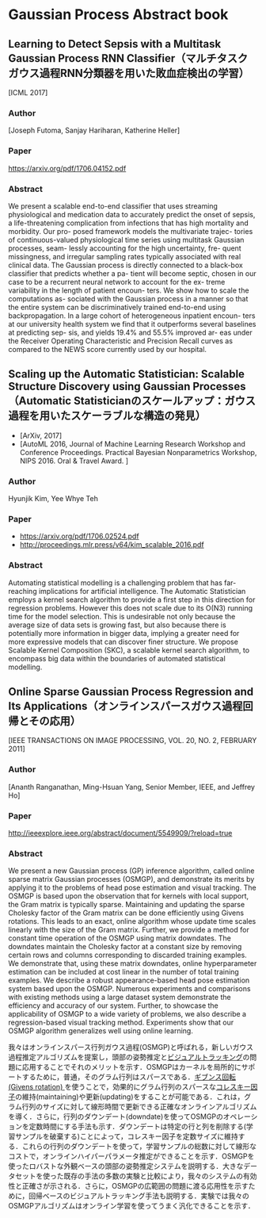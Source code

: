 # Gaussian Process Abstract book
## Learning to Detect Sepsis with a Multitask Gaussian Process RNN Classifier（マルチタスクガウス過程RNN分類器を用いた敗血症検出の学習）
[ICML 2017]

### Author
[Joseph Futoma, Sanjay Hariharan, Katherine Heller]

### Paper
https://arxiv.org/pdf/1706.04152.pdf

### Abstract
We present a scalable end-to-end classifier that uses streaming physiological and medication data to accurately predict the onset of sepsis, a life-threatening complication from infections that has high mortality and morbidity. Our pro- posed framework models the multivariate trajec- tories of continuous-valued physiological time series using multitask Gaussian processes, seam- lessly accounting for the high uncertainty, fre- quent missingness, and irregular sampling rates typically associated with real clinical data. The Gaussian process is directly connected to a black-box classifier that predicts whether a pa- tient will become septic, chosen in our case to be a recurrent neural network to account for the ex- treme variability in the length of patient encoun- ters. We show how to scale the computations as- sociated with the Gaussian process in a manner so that the entire system can be discriminatively trained end-to-end using backpropagation. In a large cohort of heterogeneous inpatient encoun- ters at our university health system we find that it outperforms several baselines at predicting sep- sis, and yields 19.4% and 55.5% improved ar- eas under the Receiver Operating Characteristic and Precision Recall curves as compared to the NEWS score currently used by our hospital.

## Scaling up the Automatic Statistician: Scalable Structure Discovery using Gaussian Processes（Automatic Statisticianのスケールアップ：ガウス過程を用いたスケーラブルな構造の発見）
+ [ArXiv, 2017]
+ [AutoML 2016, Journal of Machine Learning Research Workshop and Conference Proceedings. Practical Bayesian Nonparametrics Workshop, NIPS 2016. Oral & Travel Award. ]

### Author
Hyunjik Kim, Yee Whye Teh

### Paper
+ https://arxiv.org/pdf/1706.02524.pdf
+ http://proceedings.mlr.press/v64/kim_scalable_2016.pdf

### Abstract
Automating statistical modelling is a challenging problem that has far-reaching implications for artificial intelligence. The Automatic Statistician employs a kernel search algorithm to provide a first step in this direction for regression problems. However this does not scale due to its O(N3) running time for the model selection. This is undesirable not only because the average size of data sets is growing fast, but also because there is potentially more information in bigger data, implying a greater need for more expressive models that can discover finer structure. We propose Scalable Kernel Composition (SKC), a scalable kernel search algorithm, to encompass big data within the boundaries of automated statistical modelling.

## Online Sparse Gaussian Process Regression and Its Applications（オンラインスパースガウス過程回帰とその応用）
[IEEE TRANSACTIONS ON IMAGE PROCESSING, VOL. 20, NO. 2, FEBRUARY 2011]

### Author
[Ananth Ranganathan, Ming-Hsuan Yang, Senior Member, IEEE, and Jeffrey Ho]

### Paper
http://ieeexplore.ieee.org/abstract/document/5549909/?reload=true

### Abstract
We present a new Gaussian process (GP) inference algorithm, called online sparse matrix Gaussian processes (OSMGP), and demonstrate its merits by applying it to the problems of head pose estimation and visual tracking. The OSMGP is based upon the observation that for kernels with local support, the Gram matrix is typically sparse. Maintaining and updating the sparse Cholesky factor of the Gram matrix can be done efficiently using Givens rotations. This leads to an exact, online algorithm whose update time scales linearly with the size of the Gram matrix. Further, we provide a method for constant time operation of the OSMGP using matrix downdates. The downdates maintain the Cholesky factor at a constant size by removing certain rows and columns corresponding to discarded training examples. We demonstrate that, using these matrix downdates, online hyperparameter estimation can be included at cost linear in the number of total training examples. We describe a robust appearance-based head pose estimation system based upon the OSMGP. Numerous experiments and comparisons with existing methods using a large dataset system demonstrate the efficiency and accuracy of our system. Further, to showcase the applicability of OSMGP to a wide variety of problems, we also describe a regression-based visual tracking method. Experiments show that our OSMGP algorithm generalizes well using online learning.

我々はオンラインスパース行列ガウス過程(OSMGP)と呼ばれる，新しいガウス過程推定アルゴリズムを提案し，頭部の姿勢推定と[ビジュアルトラッキング](http://www.indsys.chuo-u.ac.jp/~sakane/research-A.htm)の問題に応用することでそれのメリットを示す．OSMGPはカーネルを局所的にサポートするために，普通，そのグラム行列はスパースである．[ギブンス回転 (Givens rotation) ](https://goo.gl/oLqQ4j)を使うことで，効果的にグラム行列のスパースな[コレスキー因子](https://goo.gl/CctIyJ)の維持(maintaining)や更新(updating)をすることが可能である．これは，グラム行列のサイズに対して線形時間で更新できる正確なオンラインアルゴリズムを導く．さらに，行列のダウンデート(downdate)を使ってOSMGPのオペレーションを定数時間にする手法も示す．ダウンデートは特定の行と列を削除する(学習サンプルを破棄する)ことによって，コレスキー因子を定数サイズに維持する．これらの行列のダウンデートを使って，学習サンプルの総数に対して線形なコストで，オンラインハイパーパラメータ推定ができることを示す．OSMGPを使ったロバストな外観ベースの頭部の姿勢推定システムを説明する．大きなデータセットを使った既存の手法の多数の実験と比較により，我々のシステムの有効性と正確さが示される．さらに，OSMGPの広範囲の問題に渡る応用性を示すために，回帰ベースのビジュアルトラッキング手法も説明する．実験では我々のOSMGPアルゴリズムはオンライン学習を使ってうまく汎化できることを示す．
